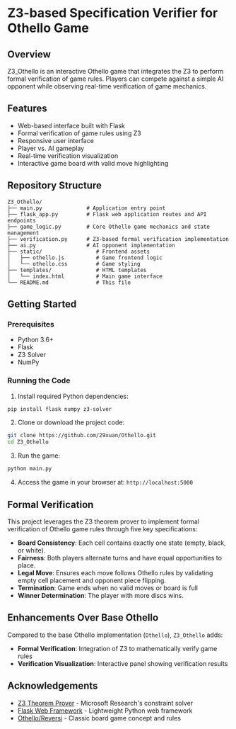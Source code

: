 # Z3-based Specification Verifier for Othello Game

## Overview

Z3_Othello is an interactive Othello game that integrates the Z3 to perform formal verification of game rules. Players can compete against a simple AI opponent while observing real-time verification of game mechanics.

## Features

- Web-based interface built with Flask
- Formal verification of game rules using Z3 
- Responsive user interface
- Player vs. AI gameplay
- Real-time verification visualization
- Interactive game board with valid move highlighting

## Repository Structure

```
Z3_Othello/
├── main.py              # Application entry point
├── flask_app.py         # Flask web application routes and API endpoints
├── game_logic.py        # Core Othello game mechanics and state management
├── verification.py      # Z3-based formal verification implementation
├── ai.py                # AI opponent implementation
├── static/                 # Frontend assets
│   ├── othello.js          # Game frontend logic
│   └── othello.css         # Game styling
├── templates/              # HTML templates
│   └── index.html          # Main game interface
└── README.md               # This file
```

## Getting Started

### Prerequisites

- Python 3.6+
- Flask
- Z3 Solver
- NumPy

### Running the Code

1. Install required Python dependencies:

```bash
pip install flask numpy z3-solver
```

2. Clone or download the project code:

```bash
git clone https://github.com/29xuan/Othello.git
cd Z3_Othello
```

3. Run the game:

```bash
python main.py
```

4. Access the game in your browser at: `http://localhost:5000`

## Formal Verification

This project leverages the Z3 theorem prover to implement formal verification of Othello game rules through five key specifications:

- **Board Consistency**: Each cell contains exactly one state (empty, black, or white).
- **Fairness**: Both players alternate turns and have equal opportunities to place.
- **Legal Move**: Ensures each move follows Othello rules by validating empty cell placement and opponent piece flipping.
- **Termination**: Game ends when no valid moves or board is full
- **Winner Determination**: The player with more discs wins.

## Enhancements Over Base Othello

Compared to the base Othello implementation (`Othello`), `Z3_Othello` adds:

- **Formal Verification**: Integration of Z3 to mathematically verify game rules
- **Verification Visualization**: Interactive panel showing verification results

## Acknowledgements

- [Z3 Theorem Prover](https://github.com/Z3Prover/z3) - Microsoft Research's constraint solver
- [Flask Web Framework](https://flask.palletsprojects.com/) - Lightweight Python web framework
- [Othello/Reversi](https://en.wikipedia.org/wiki/Reversi) - Classic board game concept and rules 
